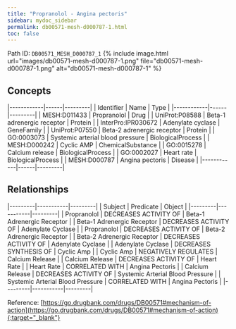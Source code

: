 ```yaml
---
title: "Propranolol - Angina pectoris"
sidebar: mydoc_sidebar
permalink: db00571-mesh-d000787-1.html
toc: false 
---
```



Path ID: `DB00571_MESH_D000787_1`
{% include image.html url="images/db00571-mesh-d000787-1.png" file="db00571-mesh-d000787-1.png" alt="db00571-mesh-d000787-1" %}

## Concepts

|------------|------|---------|
| Identifier | Name | Type    |
|------------|------|---------|
| MESH:D011433 | Propranolol | Drug |
| UniProt:P08588 | Beta-1 adrenergic receptor | Protein |
| InterPro:IPR030672 | Adenylate cyclase | GeneFamily |
| UniProt:P07550 | Beta-2 adrenergic receptor | Protein |
| GO:0003073 | Systemic arterial blood pressure | BiologicalProcess |
| MESH:D000242 | Cyclic AMP | ChemicalSubstance |
| GO:0015278 | Calcium release | BiologicalProcess |
| GO:0002027 | Heart rate | BiologicalProcess |
| MESH:D000787 | Angina pectoris | Disease |
|------------|------|---------|

## Relationships

|---------|-----------|---------|
| Subject | Predicate | Object  |
|---------|-----------|---------|
| Propranolol | DECREASES ACTIVITY OF | Beta-1 Adrenergic Receptor |
| Beta-1 Adrenergic Receptor | DECREASES ACTIVITY OF | Adenylate Cyclase |
| Propranolol | DECREASES ACTIVITY OF | Beta-2 Adrenergic Receptor |
| Beta-2 Adrenergic Receptor | DECREASES ACTIVITY OF | Adenylate Cyclase |
| Adenylate Cyclase | DECREASES SYNTHESIS OF | Cyclic Amp |
| Cyclic Amp | NEGATIVELY REGULATES | Calcium Release |
| Calcium Release | DECREASES ACTIVITY OF | Heart Rate |
| Heart Rate | CORRELATED WITH | Angina Pectoris |
| Calcium Release | DECREASES ACTIVITY OF | Systemic Arterial Blood Pressure |
| Systemic Arterial Blood Pressure | CORRELATED WITH | Angina Pectoris |
|---------|-----------|---------|

Reference: [https://go.drugbank.com/drugs/DB00571#mechanism-of-action](https://go.drugbank.com/drugs/DB00571#mechanism-of-action){:target="_blank"}